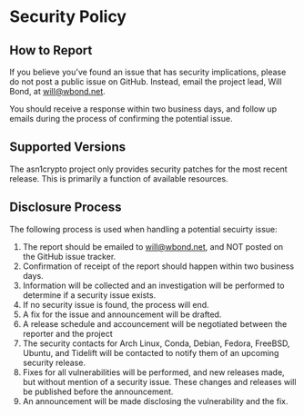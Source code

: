 # Security Policy

## How to Report

If you believe you've found an issue that has security implications, please do
not post a public issue on GitHub. Instead, email the project lead, Will Bond,
at will@wbond.net.

You should receive a response within two business days, and follow up emails
during the process of confirming the potential issue.

## Supported Versions

The asn1crypto project only provides security patches for the most recent
release. This is primarily a function of available resources.

## Disclosure Process

The following process is used when handling a potential secuirty issue:

 1. The report should be emailed to will@wbond.net, and NOT posted on the
    GitHub issue tracker.
 2. Confirmation of receipt of the report should happen within two business
    days.
 3. Information will be collected and an investigation will be performed to
    determine if a security issue exists.
 4. If no security issue is found, the process will end.
 5. A fix for the issue and announcement will be drafted.
 6. A release schedule and accouncement will be negotiated between the
    reporter and the project
 7. The security contacts for Arch Linux, Conda, Debian, Fedora, FreeBSD, 
    Ubuntu, and Tidelift will be contacted to notify them of an upcoming
    security release.
 8. Fixes for all vulnerabilities will be performed, and new releases made,
    but without mention of a security issue. These changes and releases will
    be published before the announcement.
 9. An announcement will be made disclosing the vulnerability and the fix.
